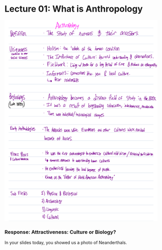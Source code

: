 # Lecture 01: What is Anthropology

![](<../../.gitbook/assets/image (544).png>)

### Response: Attractiveness: Culture or Biology?

In your slides today, you showed us a photo of Neanderthals.&#x20;
